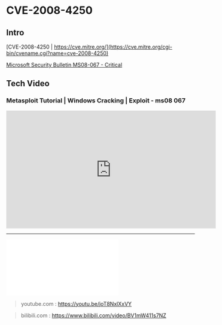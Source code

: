# CVE-2008-4250

## Intro
[CVE-2008-4250 | https://cve.mitre.org/](https://cve.mitre.org/cgi-bin/cvename.cgi?name=cve-2008-4250)

[Microsoft Security Bulletin MS08-067 - Critical](https://docs.microsoft.com/en-us/security-updates/securitybulletins/2008/ms08-067)


## Tech Video
### Metasploit Tutorial | Windows Cracking | Exploit - ms08 067
<iframe width="560" height="315" src="https://www.youtube.com/embed/joT8NxlXxVY" frameborder="0" allow="accelerometer; autoplay; clipboard-write; encrypted-media; gyroscope; picture-in-picture" allowfullscreen></iframe>

---

<iframe src="//player.bilibili.com/player.html?aid=20200409&bvid=BV1mW411s7NZ&cid=32983087&page=1" scrolling="no" border="0" frameborder="no" framespacing="0" allowfullscreen="true"> </iframe>

> youtube.com : https://youtu.be/joT8NxlXxVY

> bilibili.com : https://www.bilibili.com/video/BV1mW411s7NZ
